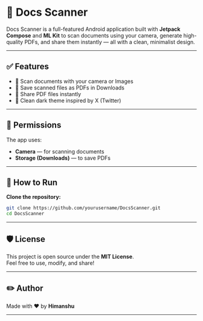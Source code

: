 # 📑 Docs Scanner

Docs Scanner is a full-featured Android application built with **Jetpack Compose** and **ML Kit** to scan documents using your camera, generate high-quality PDFs, and share them instantly — all with a clean, minimalist design.

---

## ✅ **Features**

- 📸 Scan documents with your camera or Images 
- 📄 Save scanned files as PDFs in Downloads  
- 🔗 Share PDF files instantly  
- 🌙 Clean dark theme inspired by X (Twitter)

---

## 🔐 **Permissions**

The app uses:  
- **Camera** — for scanning documents  
- **Storage (Downloads)** — to save PDFs

---

## 🚀 **How to Run**

**Clone the repository:**  
```bash
git clone https://github.com/yourusername/DocsScanner.git
cd DocsScanner
```
---

## 🛡️ **License**

This project is open source under the **MIT License**.  
Feel free to use, modify, and share!

---

## ✏️ **Author**

Made with ❤️ by **Himanshu**

---

